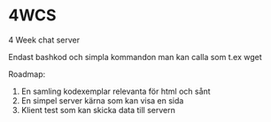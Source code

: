 # 4WCS
4 Week chat server

Endast bashkod och simpla kommandon man kan calla som t.ex wget




Roadmap:

1. En samling kodexemplar relevanta för html och sånt
2. En simpel server kärna som kan visa en sida
3. Klient test som kan skicka data till servern
